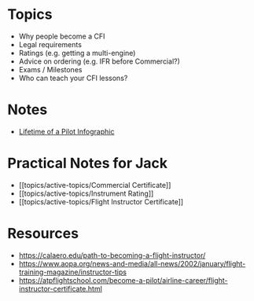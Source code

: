 # Topics
- Why people become a CFI
- Legal requirements
- Ratings (e.g. getting a multi-engine) 
- Advice on ordering (e.g. IFR before Commercial?)
- Exams / Milestones
- Who can teach your CFI lessons?

# Notes
- [Lifetime of a Pilot Infographic](https://www.aopa.org/-/media/Files/AOPA/Home/Training-and-Safety/learn-to-fly/flight-training-infographic.pdf)

# Practical Notes for Jack
- [[topics/active-topics/Commercial Certificate]]
- [[topics/active-topics/Instrument Rating]]
- [[topics/active-topics/Flight Instructor Certificate]]

# Resources
- https://calaero.edu/path-to-becoming-a-flight-instructor/
- https://www.aopa.org/news-and-media/all-news/2002/january/flight-training-magazine/instructor-tips
- https://atpflightschool.com/become-a-pilot/airline-career/flight-instructor-certificate.html